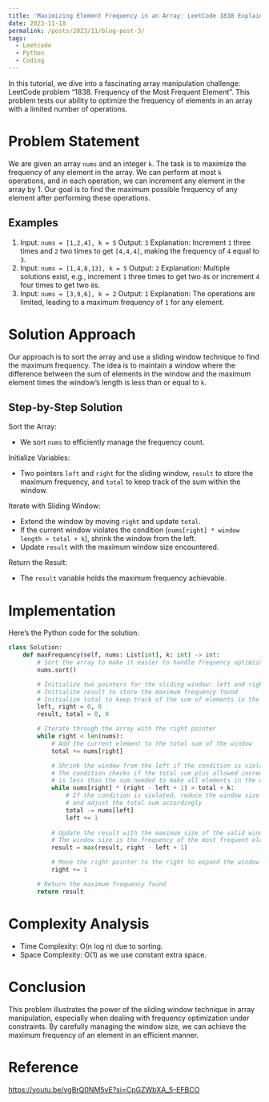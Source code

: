 ```yaml
---
title: 'Maximizing Element Frequency in an Array: LeetCode 1838 Explained'
date: 2023-11-18
permalink: /posts/2023/11/blog-post-3/
tags:
  - Leetcode
  - Python
  - Coding
---
```


In this tutorial, we dive into a fascinating array manipulation challenge: LeetCode problem “1838. Frequency of the Most Frequent Element”. This problem tests our ability to optimize the frequency of elements in an array with a limited number of operations.

# Problem Statement

We are given an array `nums` and an integer `k`. The task is to maximize the frequency of any element in the array. We can perform at most `k` operations, and in each operation, we can increment any element in the array by 1. Our goal is to find the maximum possible frequency of any element after performing these operations.

## Examples

1. Input: `nums = [1,2,4], k = 5` Output: `3` Explanation: Increment `1` three times and `2` two times to get `[4,4,4]`, making the frequency of `4` equal to `3`.
2. Input: `nums = [1,4,8,13], k = 5` Output: `2` Explanation: Multiple solutions exist, e.g., increment `1` three times to get two `4`s or increment `4` four times to get two `8`s.
3. Input: `nums = [3,9,6], k = 2` Output: `1` Explanation: The operations are limited, leading to a maximum frequency of `1` for any element.

# Solution Approach

Our approach is to sort the array and use a sliding window technique to find the maximum frequency. The idea is to maintain a window where the difference between the sum of elements in the window and the maximum element times the window’s length is less than or equal to `k`.

## Step-by-Step Solution

Sort the Array:

- We sort `nums` to efficiently manage the frequency count.

Initialize Variables:

- Two pointers `left` and `right` for the sliding window, `result` to store the maximum frequency, and `total` to keep track of the sum within the window.

Iterate with Sliding Window:

- Extend the window by moving `right` and update `total`.
- If the current window violates the condition (`nums[right] * window length > total + k`), shrink the window from the left.
- Update `result` with the maximum window size encountered.

Return the Result:

- The `result` variable holds the maximum frequency achievable.

# Implementation

Here’s the Python code for the solution:

```python
class Solution:
    def maxFrequency(self, nums: List[int], k: int) -> int:
        # Sort the array to make it easier to handle frequency optimization
        nums.sort()

        # Initialize two pointers for the sliding window: left and right
        # Initialize result to store the maximum frequency found
        # Initialize total to keep track of the sum of elements in the window
        left, right = 0, 0
        result, total = 0, 0

        # Iterate through the array with the right pointer
        while right < len(nums):
            # Add the current element to the total sum of the window
            total += nums[right]

            # Shrink the window from the left if the condition is violated
            # The condition checks if the total sum plus allowed increments (k)
            # is less than the sum needed to make all elements in the window equal to nums[right]
            while nums[right] * (right - left + 1) > total + k:
                # If the condition is violated, reduce the window size from the left
                # and adjust the total sum accordingly
                total -= nums[left]
                left += 1
            
            # Update the result with the maximum size of the valid window found so far
            # The window size is the frequency of the most frequent element in the current window
            result = max(result, right - left + 1)

            # Move the right pointer to the right to expand the window
            right += 1

        # Return the maximum frequency found
        return result
```

# Complexity Analysis

- Time Complexity: O(n log n) due to sorting.
- Space Complexity: O(1) as we use constant extra space.

# Conclusion

This problem illustrates the power of the sliding window technique in array manipulation, especially when dealing with frequency optimization under constraints. By carefully managing the window size, we can achieve the maximum frequency of an element in an efficient manner.

# Reference

https://youtu.be/vgBrQ0NM5vE?si=CpGZWbXA_5-EFBCO